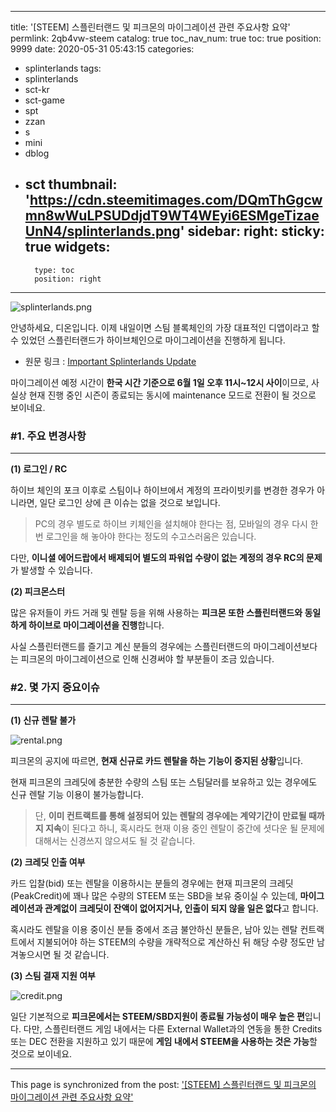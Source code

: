 
---
title: '[STEEM] 스플린터랜드 및 피크몬의 마이그레이션 관련 주요사항 요약'
permlink: 2qb4vw-steem
catalog: true
toc_nav_num: true
toc: true
position: 9999
date: 2020-05-31 05:43:15
categories:
- splinterlands
tags:
- splinterlands
- sct-kr
- sct-game
- spt
- zzan
- s
- mini
- dblog
- sct
thumbnail: 'https://cdn.steemitimages.com/DQmThGgcwmn8wWuLPSUDdjdT9WT4WEyi6ESMgeTizaeUnN4/splinterlands.png'
sidebar:
    right:
        sticky: true
widgets:
    -
        type: toc
        position: right
---


![splinterlands.png](https://cdn.steemitimages.com/DQmThGgcwmn8wWuLPSUDdjdT9WT4WEyi6ESMgeTizaeUnN4/splinterlands.png)

안녕하세요, 디온입니다. 이제 내일이면 스팀 블록체인의 가장 대표적인 디앱이라고 할 수 있었던 스플린터랜드가 하이브체인으로 마이그레이션을 진행하게 됩니다.

- 원문 링크 : [Important Splinterlands Update](https://peakd.com/splinterlands/@splinterlands/important-splinterlands-update)

마이그레이션 예정 시간이 **한국 시간 기준으로 6월 1일 오후 11시~12시 사이**이므로, 사실상 현재 진행 중인 시즌이 종료되는 동시에 maintenance 모드로 전환이 될 것으로 보이네요.

### #1. 주요 변경사항
---

**(1) 로그인 / RC**

하이브 체인의 포크 이후로 스팀이나 하이브에서 계정의 프라이빗키를 변경한 경우가 아니라면, 일단 로그인 상에 큰 이슈는 없을 것으로 보입니다.

> PC의 경우 별도로 하이브 키체인을 설치해야 한다는 점, 모바일의 경우 다시 한 번 로그인을 해 놓아야 한다는 정도의 수고스러움은 있습니다.

다만,  **이니셜 에어드랍에서 배제되어 별도의 파워업 수량이 없는 계정의 경우 RC의 문제**가 발생할 수 있습니다.

**(2) 피크몬스터**

많은 유저들이 카드 거래 및 렌탈 등을 위해 사용하는 **피크몬 또한 스플린터랜드와 동일하게 하이브로 마이그레이션을 진행**합니다.

사실 스플린터랜드를 즐기고 계신 분들의 경우에는 스플린터랜드의 마이그레이션보다는 피크몬의 마이그레이션으로 인해 신경써야 할 부분들이 조금 있습니다.

### #2. 몇 가지 중요이슈
---

**(1) 신규 렌탈 불가**

![rental.png](https://cdn.steemitimages.com/DQmb8QyQzdYcAXV3ZBBSBJDq1riipcjo8jyDVwp6foYRQpE/rental.png)

피크몬의 공지에 따르면, **현재 신규로 카드 렌탈을 하는 기능이 중지된 상황**입니다. 

현재 피크몬의 크레딧에 충분한 수량의 스팀 또는 스팀달러를 보유하고 있는 경우에도 신규 렌탈 기능 이용이 불가능합니다.

> 단, **이미 컨트랙트를 통해 설정되어 있는 렌탈의 경우에는 계약기간이 만료될 때까지 지속**이 된다고 하니, 혹시라도 현재 이용 중인 렌탈이 중간에 셧다운 될 문제에 대해서는 신경쓰지 않으셔도 될 것 같습니다.

**(2) 크레딧 인출 여부**

카드 입찰(bid) 또는 렌탈을 이용하시는 분들의 경우에는 현재 피크몬의 크레딧(PeakCredit)에 꽤나 많은 수량의 STEEM 또는 SBD을 보유 중이실 수 있는데, **마이그레이션과 관계없이 크레딧이 잔액이 없어지거나, 인출이 되지 않을 일은 없다**고 합니다.

혹시라도 렌탈을 이용 중이신 분들 중에서 조금 불안하신 분들은, 남아 있는 렌탈 컨트랙트에서 지불되어야 하는 STEEM의 수량을 개략적으로 계산하신 뒤 해당 수량 정도만 남겨놓으시면 될 것 같습니다.

**(3) 스팀 결재 지원 여부**

![credit.png](https://cdn.steemitimages.com/DQmUHwpENUT9EbobuniAJJk6QEJwK7sowP9MAx5JFaRHamN/credit.png)

일단 기본적으로 **피크몬에서는 STEEM/SBD지원이 종료될 가능성이 매우 높은 편**입니다. 다만, 스플린터랜드 게임 내에서는 다른 External Wallet과의 연동을 통한 Credits 또는 DEC 전환을 지원하고 있기 때문에 **게임 내에서 STEEM을 사용하는 것은 가능**할 것으로 보이네요.

- - -

This page is synchronized from the post: ['[STEEM] 스플린터랜드 및 피크몬의 마이그레이션 관련 주요사항 요약'](https://steemit.com/@donekim/2qb4vw-steem)
